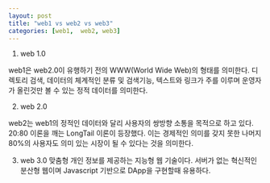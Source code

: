 ```yaml
---
layout: post
title: "web1 vs web2 vs web3"
categories: [web1,  web2, web3]
---
```


1. web 1.0

web1은 web2.0이 유행하기 전의 WWW(World Wide Web)의 형태를 의미한다.
디렉토리 검색, 데이터의 체계적인 분류 및 검색기능, 텍스트와 링크가 주를 이루며 운영자가 올린것만 볼 수 있는 정적 데이터를 의미한다.

2. web 2.0

web2는 web1의 정적인 데이터와 달리 사용자의 쌍방향 소통을 목적으로 하고 있다.
20:80 이론을 깨는 LongTail 이론이 등장했다. 이는 경제적인 의미를 갖지 못한 나머지 80%의 사용자도 의미 있는 시장이 될 수 있다는 것을 의미한다.

3. web 3.0
맞춤형 개인 정보를 제공하는 지능형 웹 기술이다. 서버가 없는 혁신적인 분산형 웹이며 Javascript 기반으로 DApp을 구현할때 유용하다.